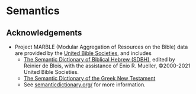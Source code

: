 # Semantics

## Acknowledgements

* Project MARBLE (Modular Aggregation of Resources on the Bible) data
  are provided by the [United Bible
  Societies](http://unitedbiblesocieties.org/), and includes
  * [The Semantic Dictionary of Biblical Hebrew
    (SDBH)](https://semanticdictionary.org/semdic.php?databaseType=SDBH&language=en),
    edited by Reinier de Blois, with the assistance of Enio
    R. Mueller, ©2000-2021 United Bible Societies.
  * [The Semantic Dictionary of the Greek New Testament](https://semanticdictionary.org/semdic.php?databaseType=SDGNT&language=en)
  * See
  [semanticdictionary.org/](https://semanticdictionary.org/) for more
  information. 
